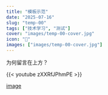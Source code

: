 ```yaml
---
title: "模板示范"
date: "2025-07-16"
slug: "temp-00"
tags: ["技术学习", "测试"]
cover: "images/temp-00-cover.jpg"
icon: "📁"
images: ["images/temp-00-cover.jpg"]
---
```

为何留言在上方？



{{< youtube zXXRfJPhmPE >}}


[image](https://prod-files-secure.s3.us-west-2.amazonaws.com/112d0858-5090-4d34-a606-b75eb8d65fd2/b110fffe-d8dc-4f51-990e-749f6cc413f6/M2U00785.mpg?X-Amz-Algorithm=AWS4-HMAC-SHA256&X-Amz-Content-Sha256=UNSIGNED-PAYLOAD&X-Amz-Credential=ASIAZI2LB4667QLF2KMR%2F20250724%2Fus-west-2%2Fs3%2Faws4_request&X-Amz-Date=20250724T140943Z&X-Amz-Expires=3600&X-Amz-Security-Token=IQoJb3JpZ2luX2VjEAQaCXVzLXdlc3QtMiJHMEUCIQCI7svYBqCFwAVPG4c%2FtWflZAedyocnNBH3DQE%2FlNvMhwIgeVV6hkALYBxEDte%2BWKnvMKbJxkqh2tgU0B4uLuY%2FiNsq%2FwMILRAAGgw2Mzc0MjMxODM4MDUiDP4F0PooSlgs0w6zGircA3PKb%2BSFTCorheaC4eKGiqrMgi30sR6IEH6UWR5xKn4flIMWpB4ld5IeiearMtDG5Tbbl%2BQulrB6ad8isIyfsl3J1i4qQ1weHjCXu1w5h4fQV6UMo9S6k7fXy%2Ft750M0OWAn1HEnNuBNdejakT5go7AS6X9gKTgWkVqK2ssW%2B4Gr8kLLKiA3k8gJyZdvv%2FFq29u9aA3yRlhglOmIZ7EA9vUsGCpKbWlFKW6KwKLpnRsdjcpEFrR2Wz3TgKsVGlL7QQ3QXF3YDq7D4cKA01K2iI7YP0CO9wmOQuioh1jtfhOGJ6E3ZRV9lRmw%2FOmYFCQFNMQbSebZEPPABkn%2F4P2vWav9DDiZAYF7x4bVzesGNhFU5vip6PAdcRn25cEIye3R%2B5RYD%2Bn8cJBqgHMzBnIW%2Bt1kJ92kTHeraTQYFrCY0Lo5vj7XwZNL823zWqS9RpX13lGjuIysGj27JlNUa6KW6ZoD6Qg3LISau8dp4UgYJgwka7ORC%2BSdwE0JFbqwyG4EZ7ZOqGjETWXQvIZ6p2LuO3Eyn6BmcTmgligbiqAmhTj20EEyDL8YnfPEJ3MV7%2FojYlPNy%2FhmLMOTDO%2B3nd1oADOZJ65Bajm5YXOdIqB36miWVJqK3%2F8062zQllE0MN6%2FiMQGOqUBDhw1iT0zmVl6XmDikBnhJJFPiuq1Hj8N7%2BIjEJ3%2Fy%2BcrJrkh0JAQVV0u82RU6MlY%2FV7qIRs1xeaJahCn%2BxX4YuAPraGlQcK728S3HZi6%2Bk2W4VqHdjrOmGhPk%2B4IrEAmy61Y3zwKE%2FVvfZzC6Q41wC%2B9yq%2FAm9x8u%2BsXiz6E2%2FTfAYZYElnqJuhDsoD6VSbP14oR901T4jBBu2PC3Zz03gDhdBgG&X-Amz-Signature=4515e500ae76b3cf7485531547a886b0f28a9be80df573a0a9f31d3d9e9006bf&X-Amz-SignedHeaders=host&x-amz-checksum-mode=ENABLED&x-id=GetObject)

